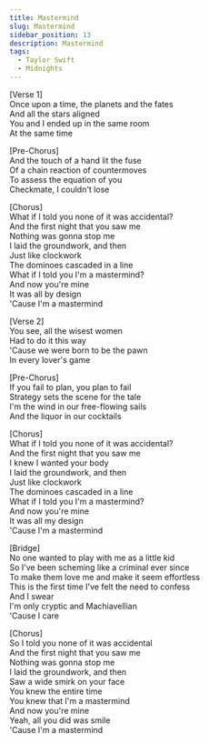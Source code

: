 ```yaml
---
title: Mastermind
slug: Mastermind
sidebar_position: 13
description: Mastermind
tags:
  - Taylor Swift
  - Midnights
---
```


[Verse 1]  
Once upon a time, the planets and the fates  
And all the stars aligned  
You and I ended up in the same room  
At the same time  
  
[Pre-Chorus]  
And the touch of a hand lit the fuse  
Of a chain reaction of countermoves  
To assess the equation of you  
Checkmate, I couldn't lose  

[Chorus]  
What if I told you none of it was accidental?  
And the first night that you saw me  
Nothing was gonna stop me  
I laid the groundwork, and then  
Just like clockwork  
The dominoes cascaded in a line  
What if I told you I'm a mastermind?  
And now you're mine  
It was all by dеsign  
'Cause I'm a mastermind  
  
[Verse 2]  
You see, all the wisеst women  
Had to do it this way  
'Cause we were born to be the pawn  
In every lover's game  
  
[Pre-Chorus]  
If you fail to plan, you plan to fail  
Strategy sets the scene for the tale  
I'm the wind in our free-flowing sails  
And the liquor in our cocktails  
  
[Chorus]  
What if I told you none of it was accidental?  
And the first night that you saw me  
I knew I wanted your body  
I laid the groundwork, and then  
Just like clockwork  
The dominoes cascaded in a line  
What if I told you I'm a mastermind?  
And now you're mine  
It was all my design  
'Cause I'm a mastermind  
  
[Bridge]  
No one wanted to play with me as a little kid  
So I've been scheming like a criminal ever since  
To make them love me and make it seem effortless  
This is the first time I've felt the need to confess  
And I swear  
I'm only cryptic and Machiavellian  
'Cause I care  
  
[Chorus]  
So I told you none of it was accidental  
And the first night that you saw me  
Nothing was gonna stop me  
I laid the groundwork, and then  
Saw a wide smirk on your face  
You knew the entire time  
You knew that I'm a mastermind  
And now you're mine  
Yeah, all you did was smile  
'Cause I'm a mastermind    

